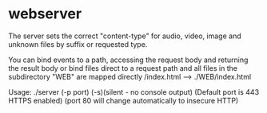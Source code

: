 # webserver

The server sets the correct "content-type" for audio, video, image and unknown files by suffix or requested type.

You can bind events to a path, accessing the request body and returning the result body
or
bind files direct to a request path
and
all files in the subdirectory "WEB" are mapped directly /index.html --> ./WEB/index.html

Usage:
./server (-p port) (-s)(silent - no console output)    (Default port is 443 HTTPS enabled) (port 80 will change automatically to insecure HTTP)

